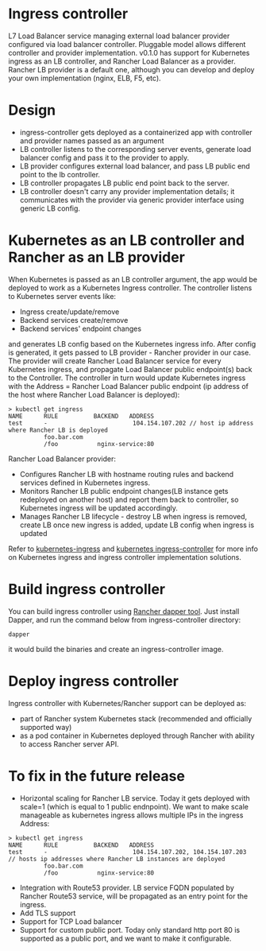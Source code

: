 # Ingress controller

L7 Load Balancer service managing external load balancer provider configured via load balancer controller.
Pluggable model allows different controller and provider implementation. v0.1.0 has support for Kubernetes ingress as an LB controller, and Rancher Load Balancer as a provider. 
Rancher LB provider is a default one, although you can develop and deploy your own implementation (nginx, ELB, F5, etc). 

# Design

* ingress-controller gets deployed as a containerized app with controller and provider names passed as an argument
* LB controller listens to the corresponding server events, generate load balancer config and pass it to the provider to apply.
* LB provider configures external load balancer, and pass LB public end point to the lb controller. 
* LB controller propagates LB public end point back to the server.
* LB controller doesn't carry any provider implementation details; it communicates with the provider via generic provider interface using generic LB config.

# Kubernetes as an LB controller and Rancher as an LB provider

When Kubernetes is passed as an LB controller argument, the app would be deployed to work as a Kubernetes Ingress controller.
The controller listens to Kubernetes server events like:

* Ingress create/update/remove
* Backend services create/remove
* Backend services' endpoint changes 

and generates LB config based on the Kubernetes ingress info. After config is generated, it gets passed to LB provider - Rancher provider in our case.
The provider will create Rancher Load Balancer service for every Kubernetes ingress, and propagate Load Balancer public endpoint(s) back to the Controller.
The controller in turn would update Kubernetes ingress with the Address = Rancher Load Balancer public endpoint (ip address of the host where Rancher Load Balancer is deployed):

```
> kubectl get ingress
NAME      RULE          BACKEND   ADDRESS
test      -                        104.154.107.202 // host ip address where Rancher LB is deployed
          foo.bar.com
          /foo           nginx-service:80

```


Rancher Load Balancer provider:

* Configures Rancher LB with hostname routing rules and backend services defined in Kubernetes ingress.
* Monitors Rancher LB public endpoint changes(LB instance gets redeployed on another host) and report them back to controller, so Kubernetes ingress will be updated accordingly.
* Manages Rancher LB lifecycle - destroy LB when ingress is removed, create LB once new ingress is added, update LB config when ingress is updated

Refer to [kubernetes-ingress](//kubernetes.io/docs/user-guide/ingress/) and [kubernetes ingress-controller](//github.com/kubernetes/contrib/blob/master/ingress/controllers/README.md) for more info on Kubernetes ingress and ingress controller implementation solutions.

# Build ingress controller

You can build ingress controller using [Rancher dapper tool](//github.com/rancher/dapper). Just install Dapper, and run the command below from ingress-controller directory:

```
dapper
```

it would build the binaries and create an ingress-controller image.


# Deploy ingress controller

Ingress controller with Kubernetes/Rancher support can be deployed as:

* part of Rancher system Kubernetes stack (recommended and officially supported way)
* as a pod container in Kubernetes deployed through Rancher with ability to access Rancher server API.


# To fix in the future release

* Horizontal scaling for Rancher LB service. Today it gets deployed with scale=1 (which is equal to 1 public endnpoint). We want to make scale manageable as kubernetes ingress allows multiple IPs in the ingress Address:

```
> kubectl get ingress
NAME      RULE          BACKEND   ADDRESS
test      -                        104.154.107.202, 104.154.107.203  // hosts ip addresses where Rancher LB instances are deployed
          foo.bar.com
          /foo           nginx-service:80

```

* Integration with Route53 provider. LB service FQDN populated by Rancher Route53 service, will be propagated as an entry point for the ingress.
* Add TLS support
* Support for TCP Load balancer
* Support for custom public port. Today only standard http port 80 is supported as a public port, and we want to make it configurable.


